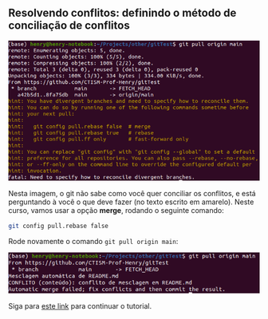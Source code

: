## Resolvendo conflitos: definindo o método de conciliação de conflitos

![](../imagens/conflito_2.png)

Nesta imagem, o git não sabe como você quer conciliar os conflitos, e está perguntando
à você o que deve fazer (no texto escrito em amarelo). Neste curso, vamos usar
a opção **merge**, rodando o seguinte comando: 

```bash
git config pull.rebase false
```

Rode novamente o comando `git pull origin main`:

![](../imagens/conflito_3.png)

Siga para [este link](resolvendo_conflitos_tela_2.md) para continuar o tutorial.